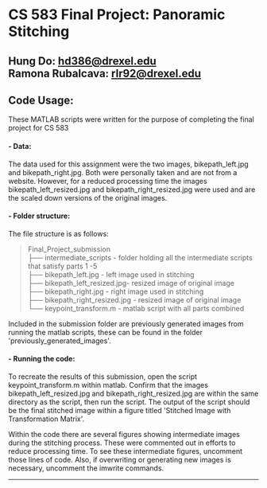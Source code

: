 # CS 583 Final Project: Panoramic Stitching

Hung Do: <hd386@drexel.edu> <br>
Ramona Rubalcava: <rlr92@drexel.edu>
---
## Code Usage:

These MATLAB scripts were written for the purpose of completing the final project for CS 583

#### - Data:

The data used for this assignment were the two images, bikepath_left.jpg and bikepath_right.jpg. Both were personally taken and are not from a website. However, for a reduced processing time the images bikepath_left_resized.jpg and bikepath_right_resized.jpg were used and are the scaled down versions of the original images. 

#### - Folder structure:

The file structure is as follows:

> Final_Project_submission <br>
> ├── intermediate_scripts - folder holding all the intermediate scripts that satisfy parts 1 -5 <br>
> ├── bikepath_left.jpg - left image used in stitching <br>
> ├── bikepath_left_resized.jpg- resized image of original image <br>
> ├── bikepath_right.jpg - right image used in stitching <br>
> ├── bikepath_right_resized.jpg - resized image of original image <br>
> └── keypoint_transform.m - matlab script with all parts combined<br>

Included in the submission folder are previously generated images from running the matlab scripts, these can be found in the folder 'previously_generated_images'. 

#### - Running the code:

To recreate the results of this submission, open the script keypoint_transform.m within matlab. Confirm that the images bikepath_left_resized.jpg and bikepath_right_resized.jpg are within the same directory as the script, then run the script. The output of the script should be the final stitched image within a figure titled 'Stitched Image with Transformation Matrix'. 

Within the code there are several figures showing intermediate images during the stitching process. These were commented out in efforts to reduce processing time. To see these intermediate figures, uncomment those lines of code. Also, if overwriting or generating new images is necessary, uncomment the imwrite commands. 

---
